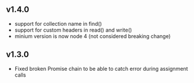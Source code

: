 
## v1.4.0
- support for collection name in find()
- support for custom headers in read() and write()
- minium version is now node 4 (not considered breaking change)

## v1.3.0
- Fixed broken Promise chain to be able to catch error during assignment calls

